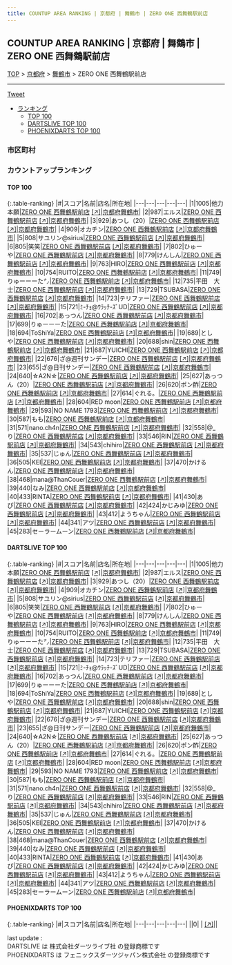 ```yaml
---
title: COUNTUP AREA RANKING | 京都府 | 舞鶴市 | ZERO ONE 西舞鶴駅前店
---
```

## COUNTUP AREA RANKING | 京都府 | 舞鶴市 | ZERO ONE 西舞鶴駅前店

[TOP](/darts/rank/) > [京都府](/darts/rank/京都府/) > [舞鶴市](/darts/rank/京都府/舞鶴市/) > ZERO ONE 西舞鶴駅前店

___

<a href="https://twitter.com/share?ref_src=twsrc%5Etfw" data-text="COUNTUP AREA RANKING | 京都府舞鶴市ZERO ONE 西舞鶴駅前店" class="twitter-share-button" data-hashtags="DARTSLIVE,PHOENIXDARTS,darts,ダーツ" data-show-count="false">Tweet</a>

* [ランキング](#カウントアップランキング)
    * [TOP 100](#top-100)
    * [DARTSLIVE TOP 100](#dartslive-top-100)
    * [PHOENIXDARTS TOP 100](#phoenixdarts-top-100)

### 市区町村

<ul>

</ul>

### カウントアップランキング

#### TOP 100



{:.table-ranking}
|#|スコア|名前|店名|所在地|
|---|---|---|---|---|
|1|1005|<span class="rank-name-dl">他力本願</span>|<a href="/darts/rank/shops/80065f41fc73934e0d9b047a20a7ba1e.html">ZERO ONE 西舞鶴駅前店</a> <a href="https://search.dartslive.com/jp/shop/80065f41fc73934e0d9b047a20a7ba1e">[↗]</a>|<a href="/darts/rank/京都府/舞鶴市">京都府舞鶴市</a>|
|2|987|<span class="rank-name-dl">エルス</span>|<a href="/darts/rank/shops/80065f41fc73934e0d9b047a20a7ba1e.html">ZERO ONE 西舞鶴駅前店</a> <a href="https://search.dartslive.com/jp/shop/80065f41fc73934e0d9b047a20a7ba1e">[↗]</a>|<a href="/darts/rank/京都府/舞鶴市">京都府舞鶴市</a>|
|3|929|<span class="rank-name-dl">あつし（20）</span>|<a href="/darts/rank/shops/80065f41fc73934e0d9b047a20a7ba1e.html">ZERO ONE 西舞鶴駅前店</a> <a href="https://search.dartslive.com/jp/shop/80065f41fc73934e0d9b047a20a7ba1e">[↗]</a>|<a href="/darts/rank/京都府/舞鶴市">京都府舞鶴市</a>|
|4|909|<span class="rank-name-dl">オカチン</span>|<a href="/darts/rank/shops/80065f41fc73934e0d9b047a20a7ba1e.html">ZERO ONE 西舞鶴駅前店</a> <a href="https://search.dartslive.com/jp/shop/80065f41fc73934e0d9b047a20a7ba1e">[↗]</a>|<a href="/darts/rank/京都府/舞鶴市">京都府舞鶴市</a>|
|5|808|<span class="rank-name-dl">サユリン@sirius</span>|<a href="/darts/rank/shops/80065f41fc73934e0d9b047a20a7ba1e.html">ZERO ONE 西舞鶴駅前店</a> <a href="https://search.dartslive.com/jp/shop/80065f41fc73934e0d9b047a20a7ba1e">[↗]</a>|<a href="/darts/rank/京都府/舞鶴市">京都府舞鶴市</a>|
|6|805|<span class="rank-name-dl">笑笑</span>|<a href="/darts/rank/shops/80065f41fc73934e0d9b047a20a7ba1e.html">ZERO ONE 西舞鶴駅前店</a> <a href="https://search.dartslive.com/jp/shop/80065f41fc73934e0d9b047a20a7ba1e">[↗]</a>|<a href="/darts/rank/京都府/舞鶴市">京都府舞鶴市</a>|
|7|802|<span class="rank-name-dl">ひゅーや</span>|<a href="/darts/rank/shops/80065f41fc73934e0d9b047a20a7ba1e.html">ZERO ONE 西舞鶴駅前店</a> <a href="https://search.dartslive.com/jp/shop/80065f41fc73934e0d9b047a20a7ba1e">[↗]</a>|<a href="/darts/rank/京都府/舞鶴市">京都府舞鶴市</a>|
|8|779|<span class="rank-name-dl">けんしん</span>|<a href="/darts/rank/shops/80065f41fc73934e0d9b047a20a7ba1e.html">ZERO ONE 西舞鶴駅前店</a> <a href="https://search.dartslive.com/jp/shop/80065f41fc73934e0d9b047a20a7ba1e">[↗]</a>|<a href="/darts/rank/京都府/舞鶴市">京都府舞鶴市</a>|
|9|763|<span class="rank-name-dl">HIRO</span>|<a href="/darts/rank/shops/80065f41fc73934e0d9b047a20a7ba1e.html">ZERO ONE 西舞鶴駅前店</a> <a href="https://search.dartslive.com/jp/shop/80065f41fc73934e0d9b047a20a7ba1e">[↗]</a>|<a href="/darts/rank/京都府/舞鶴市">京都府舞鶴市</a>|
|10|754|<span class="rank-name-dl">RUITO</span>|<a href="/darts/rank/shops/80065f41fc73934e0d9b047a20a7ba1e.html">ZERO ONE 西舞鶴駅前店</a> <a href="https://search.dartslive.com/jp/shop/80065f41fc73934e0d9b047a20a7ba1e">[↗]</a>|<a href="/darts/rank/京都府/舞鶴市">京都府舞鶴市</a>|
|11|749|<span class="rank-name-dl">りゅーーーた㌨</span>|<a href="/darts/rank/shops/80065f41fc73934e0d9b047a20a7ba1e.html">ZERO ONE 西舞鶴駅前店</a> <a href="https://search.dartslive.com/jp/shop/80065f41fc73934e0d9b047a20a7ba1e">[↗]</a>|<a href="/darts/rank/京都府/舞鶴市">京都府舞鶴市</a>|
|12|735|<span class="rank-name-dl">平田　大士</span>|<a href="/darts/rank/shops/80065f41fc73934e0d9b047a20a7ba1e.html">ZERO ONE 西舞鶴駅前店</a> <a href="https://search.dartslive.com/jp/shop/80065f41fc73934e0d9b047a20a7ba1e">[↗]</a>|<a href="/darts/rank/京都府/舞鶴市">京都府舞鶴市</a>|
|13|729|<span class="rank-name-dl">TSUBASA</span>|<a href="/darts/rank/shops/80065f41fc73934e0d9b047a20a7ba1e.html">ZERO ONE 西舞鶴駅前店</a> <a href="https://search.dartslive.com/jp/shop/80065f41fc73934e0d9b047a20a7ba1e">[↗]</a>|<a href="/darts/rank/京都府/舞鶴市">京都府舞鶴市</a>|
|14|723|<span class="rank-name-dl">テリファー</span>|<a href="/darts/rank/shops/80065f41fc73934e0d9b047a20a7ba1e.html">ZERO ONE 西舞鶴駅前店</a> <a href="https://search.dartslive.com/jp/shop/80065f41fc73934e0d9b047a20a7ba1e">[↗]</a>|<a href="/darts/rank/京都府/舞鶴市">京都府舞鶴市</a>|
|15|721|<span class="rank-name-dl">ﾐ-ﾁｮ@ｳﾗｯﾁ-ｽﾞUD</span>|<a href="/darts/rank/shops/80065f41fc73934e0d9b047a20a7ba1e.html">ZERO ONE 西舞鶴駅前店</a> <a href="https://search.dartslive.com/jp/shop/80065f41fc73934e0d9b047a20a7ba1e">[↗]</a>|<a href="/darts/rank/京都府/舞鶴市">京都府舞鶴市</a>|
|16|702|<span class="rank-name-dl">あっつん</span>|<a href="/darts/rank/shops/80065f41fc73934e0d9b047a20a7ba1e.html">ZERO ONE 西舞鶴駅前店</a> <a href="https://search.dartslive.com/jp/shop/80065f41fc73934e0d9b047a20a7ba1e">[↗]</a>|<a href="/darts/rank/京都府/舞鶴市">京都府舞鶴市</a>|
|17|699|<span class="rank-name-dl">りゅーーーた</span>|<a href="/darts/rank/shops/80065f41fc73934e0d9b047a20a7ba1e.html">ZERO ONE 西舞鶴駅前店</a> <a href="https://search.dartslive.com/jp/shop/80065f41fc73934e0d9b047a20a7ba1e">[↗]</a>|<a href="/darts/rank/京都府/舞鶴市">京都府舞鶴市</a>|
|18|694|<span class="rank-name-dl">ToShiYa</span>|<a href="/darts/rank/shops/80065f41fc73934e0d9b047a20a7ba1e.html">ZERO ONE 西舞鶴駅前店</a> <a href="https://search.dartslive.com/jp/shop/80065f41fc73934e0d9b047a20a7ba1e">[↗]</a>|<a href="/darts/rank/京都府/舞鶴市">京都府舞鶴市</a>|
|19|689|<span class="rank-name-dl">としや</span>|<a href="/darts/rank/shops/80065f41fc73934e0d9b047a20a7ba1e.html">ZERO ONE 西舞鶴駅前店</a> <a href="https://search.dartslive.com/jp/shop/80065f41fc73934e0d9b047a20a7ba1e">[↗]</a>|<a href="/darts/rank/京都府/舞鶴市">京都府舞鶴市</a>|
|20|688|<span class="rank-name-dl">shin</span>|<a href="/darts/rank/shops/80065f41fc73934e0d9b047a20a7ba1e.html">ZERO ONE 西舞鶴駅前店</a> <a href="https://search.dartslive.com/jp/shop/80065f41fc73934e0d9b047a20a7ba1e">[↗]</a>|<a href="/darts/rank/京都府/舞鶴市">京都府舞鶴市</a>|
|21|687|<span class="rank-name-dl">YUICHI</span>|<a href="/darts/rank/shops/80065f41fc73934e0d9b047a20a7ba1e.html">ZERO ONE 西舞鶴駅前店</a> <a href="https://search.dartslive.com/jp/shop/80065f41fc73934e0d9b047a20a7ba1e">[↗]</a>|<a href="/darts/rank/京都府/舞鶴市">京都府舞鶴市</a>|
|22|676|<span class="rank-name-dl">ざ@週刊サンデー</span>|<a href="/darts/rank/shops/80065f41fc73934e0d9b047a20a7ba1e.html">ZERO ONE 西舞鶴駅前店</a> <a href="https://search.dartslive.com/jp/shop/80065f41fc73934e0d9b047a20a7ba1e">[↗]</a>|<a href="/darts/rank/京都府/舞鶴市">京都府舞鶴市</a>|
|23|655|<span class="rank-name-dl">ざ@日刊サンデー</span>|<a href="/darts/rank/shops/80065f41fc73934e0d9b047a20a7ba1e.html">ZERO ONE 西舞鶴駅前店</a> <a href="https://search.dartslive.com/jp/shop/80065f41fc73934e0d9b047a20a7ba1e">[↗]</a>|<a href="/darts/rank/京都府/舞鶴市">京都府舞鶴市</a>|
|24|640|<span class="rank-name-dl">☆A2N☆</span>|<a href="/darts/rank/shops/80065f41fc73934e0d9b047a20a7ba1e.html">ZERO ONE 西舞鶴駅前店</a> <a href="https://search.dartslive.com/jp/shop/80065f41fc73934e0d9b047a20a7ba1e">[↗]</a>|<a href="/darts/rank/京都府/舞鶴市">京都府舞鶴市</a>|
|25|627|<span class="rank-name-dl">あっつん（20）</span>|<a href="/darts/rank/shops/80065f41fc73934e0d9b047a20a7ba1e.html">ZERO ONE 西舞鶴駅前店</a> <a href="https://search.dartslive.com/jp/shop/80065f41fc73934e0d9b047a20a7ba1e">[↗]</a>|<a href="/darts/rank/京都府/舞鶴市">京都府舞鶴市</a>|
|26|620|<span class="rank-name-dl">ポン酢</span>|<a href="/darts/rank/shops/80065f41fc73934e0d9b047a20a7ba1e.html">ZERO ONE 西舞鶴駅前店</a> <a href="https://search.dartslive.com/jp/shop/80065f41fc73934e0d9b047a20a7ba1e">[↗]</a>|<a href="/darts/rank/京都府/舞鶴市">京都府舞鶴市</a>|
|27|614|<span class="rank-name-dl">ぐれる。</span>|<a href="/darts/rank/shops/80065f41fc73934e0d9b047a20a7ba1e.html">ZERO ONE 西舞鶴駅前店</a> <a href="https://search.dartslive.com/jp/shop/80065f41fc73934e0d9b047a20a7ba1e">[↗]</a>|<a href="/darts/rank/京都府/舞鶴市">京都府舞鶴市</a>|
|28|604|<span class="rank-name-dl">RED moon</span>|<a href="/darts/rank/shops/80065f41fc73934e0d9b047a20a7ba1e.html">ZERO ONE 西舞鶴駅前店</a> <a href="https://search.dartslive.com/jp/shop/80065f41fc73934e0d9b047a20a7ba1e">[↗]</a>|<a href="/darts/rank/京都府/舞鶴市">京都府舞鶴市</a>|
|29|593|<span class="rank-name-dl">NO NAME 1793</span>|<a href="/darts/rank/shops/80065f41fc73934e0d9b047a20a7ba1e.html">ZERO ONE 西舞鶴駅前店</a> <a href="https://search.dartslive.com/jp/shop/80065f41fc73934e0d9b047a20a7ba1e">[↗]</a>|<a href="/darts/rank/京都府/舞鶴市">京都府舞鶴市</a>|
|30|587|<span class="rank-name-dl">もも</span>|<a href="/darts/rank/shops/80065f41fc73934e0d9b047a20a7ba1e.html">ZERO ONE 西舞鶴駅前店</a> <a href="https://search.dartslive.com/jp/shop/80065f41fc73934e0d9b047a20a7ba1e">[↗]</a>|<a href="/darts/rank/京都府/舞鶴市">京都府舞鶴市</a>|
|31|571|<span class="rank-name-dl">nano.ch4n</span>|<a href="/darts/rank/shops/80065f41fc73934e0d9b047a20a7ba1e.html">ZERO ONE 西舞鶴駅前店</a> <a href="https://search.dartslive.com/jp/shop/80065f41fc73934e0d9b047a20a7ba1e">[↗]</a>|<a href="/darts/rank/京都府/舞鶴市">京都府舞鶴市</a>|
|32|558|<span class="rank-name-dl">@_り</span>|<a href="/darts/rank/shops/80065f41fc73934e0d9b047a20a7ba1e.html">ZERO ONE 西舞鶴駅前店</a> <a href="https://search.dartslive.com/jp/shop/80065f41fc73934e0d9b047a20a7ba1e">[↗]</a>|<a href="/darts/rank/京都府/舞鶴市">京都府舞鶴市</a>|
|33|546|<span class="rank-name-dl">RIN</span>|<a href="/darts/rank/shops/80065f41fc73934e0d9b047a20a7ba1e.html">ZERO ONE 西舞鶴駅前店</a> <a href="https://search.dartslive.com/jp/shop/80065f41fc73934e0d9b047a20a7ba1e">[↗]</a>|<a href="/darts/rank/京都府/舞鶴市">京都府舞鶴市</a>|
|34|543|<span class="rank-name-dl">chihiro</span>|<a href="/darts/rank/shops/80065f41fc73934e0d9b047a20a7ba1e.html">ZERO ONE 西舞鶴駅前店</a> <a href="https://search.dartslive.com/jp/shop/80065f41fc73934e0d9b047a20a7ba1e">[↗]</a>|<a href="/darts/rank/京都府/舞鶴市">京都府舞鶴市</a>|
|35|537|<span class="rank-name-dl">じゅん</span>|<a href="/darts/rank/shops/80065f41fc73934e0d9b047a20a7ba1e.html">ZERO ONE 西舞鶴駅前店</a> <a href="https://search.dartslive.com/jp/shop/80065f41fc73934e0d9b047a20a7ba1e">[↗]</a>|<a href="/darts/rank/京都府/舞鶴市">京都府舞鶴市</a>|
|36|505|<span class="rank-name-dl">KEI</span>|<a href="/darts/rank/shops/80065f41fc73934e0d9b047a20a7ba1e.html">ZERO ONE 西舞鶴駅前店</a> <a href="https://search.dartslive.com/jp/shop/80065f41fc73934e0d9b047a20a7ba1e">[↗]</a>|<a href="/darts/rank/京都府/舞鶴市">京都府舞鶴市</a>|
|37|470|<span class="rank-name-dl">かけるん</span>|<a href="/darts/rank/shops/80065f41fc73934e0d9b047a20a7ba1e.html">ZERO ONE 西舞鶴駅前店</a> <a href="https://search.dartslive.com/jp/shop/80065f41fc73934e0d9b047a20a7ba1e">[↗]</a>|<a href="/darts/rank/京都府/舞鶴市">京都府舞鶴市</a>|
|38|468|<span class="rank-name-dl">mana@ThanCouer</span>|<a href="/darts/rank/shops/80065f41fc73934e0d9b047a20a7ba1e.html">ZERO ONE 西舞鶴駅前店</a> <a href="https://search.dartslive.com/jp/shop/80065f41fc73934e0d9b047a20a7ba1e">[↗]</a>|<a href="/darts/rank/京都府/舞鶴市">京都府舞鶴市</a>|
|39|440|<span class="rank-name-dl">なみ</span>|<a href="/darts/rank/shops/80065f41fc73934e0d9b047a20a7ba1e.html">ZERO ONE 西舞鶴駅前店</a> <a href="https://search.dartslive.com/jp/shop/80065f41fc73934e0d9b047a20a7ba1e">[↗]</a>|<a href="/darts/rank/京都府/舞鶴市">京都府舞鶴市</a>|
|40|433|<span class="rank-name-dl">RINTA</span>|<a href="/darts/rank/shops/80065f41fc73934e0d9b047a20a7ba1e.html">ZERO ONE 西舞鶴駅前店</a> <a href="https://search.dartslive.com/jp/shop/80065f41fc73934e0d9b047a20a7ba1e">[↗]</a>|<a href="/darts/rank/京都府/舞鶴市">京都府舞鶴市</a>|
|41|430|<span class="rank-name-dl">あぴ</span>|<a href="/darts/rank/shops/80065f41fc73934e0d9b047a20a7ba1e.html">ZERO ONE 西舞鶴駅前店</a> <a href="https://search.dartslive.com/jp/shop/80065f41fc73934e0d9b047a20a7ba1e">[↗]</a>|<a href="/darts/rank/京都府/舞鶴市">京都府舞鶴市</a>|
|42|424|<span class="rank-name-dl">かじみゆ</span>|<a href="/darts/rank/shops/80065f41fc73934e0d9b047a20a7ba1e.html">ZERO ONE 西舞鶴駅前店</a> <a href="https://search.dartslive.com/jp/shop/80065f41fc73934e0d9b047a20a7ba1e">[↗]</a>|<a href="/darts/rank/京都府/舞鶴市">京都府舞鶴市</a>|
|43|412|<span class="rank-name-dl">ようちゃん</span>|<a href="/darts/rank/shops/80065f41fc73934e0d9b047a20a7ba1e.html">ZERO ONE 西舞鶴駅前店</a> <a href="https://search.dartslive.com/jp/shop/80065f41fc73934e0d9b047a20a7ba1e">[↗]</a>|<a href="/darts/rank/京都府/舞鶴市">京都府舞鶴市</a>|
|44|341|<span class="rank-name-dl">アツ</span>|<a href="/darts/rank/shops/80065f41fc73934e0d9b047a20a7ba1e.html">ZERO ONE 西舞鶴駅前店</a> <a href="https://search.dartslive.com/jp/shop/80065f41fc73934e0d9b047a20a7ba1e">[↗]</a>|<a href="/darts/rank/京都府/舞鶴市">京都府舞鶴市</a>|
|45|283|<span class="rank-name-dl">セーラームーン</span>|<a href="/darts/rank/shops/80065f41fc73934e0d9b047a20a7ba1e.html">ZERO ONE 西舞鶴駅前店</a> <a href="https://search.dartslive.com/jp/shop/80065f41fc73934e0d9b047a20a7ba1e">[↗]</a>|<a href="/darts/rank/京都府/舞鶴市">京都府舞鶴市</a>|


#### DARTSLIVE TOP 100



{:.table-ranking}
|#|スコア|名前|店名|所在地|
|---|---|---|---|---|
|1|1005|<span class="rank-name-dl">他力本願</span>|<a href="/darts/rank/shops/80065f41fc73934e0d9b047a20a7ba1e.html">ZERO ONE 西舞鶴駅前店</a> <a href="https://search.dartslive.com/jp/shop/80065f41fc73934e0d9b047a20a7ba1e">[↗]</a>|<a href="/darts/rank/京都府/舞鶴市">京都府舞鶴市</a>|
|2|987|<span class="rank-name-dl">エルス</span>|<a href="/darts/rank/shops/80065f41fc73934e0d9b047a20a7ba1e.html">ZERO ONE 西舞鶴駅前店</a> <a href="https://search.dartslive.com/jp/shop/80065f41fc73934e0d9b047a20a7ba1e">[↗]</a>|<a href="/darts/rank/京都府/舞鶴市">京都府舞鶴市</a>|
|3|929|<span class="rank-name-dl">あつし（20）</span>|<a href="/darts/rank/shops/80065f41fc73934e0d9b047a20a7ba1e.html">ZERO ONE 西舞鶴駅前店</a> <a href="https://search.dartslive.com/jp/shop/80065f41fc73934e0d9b047a20a7ba1e">[↗]</a>|<a href="/darts/rank/京都府/舞鶴市">京都府舞鶴市</a>|
|4|909|<span class="rank-name-dl">オカチン</span>|<a href="/darts/rank/shops/80065f41fc73934e0d9b047a20a7ba1e.html">ZERO ONE 西舞鶴駅前店</a> <a href="https://search.dartslive.com/jp/shop/80065f41fc73934e0d9b047a20a7ba1e">[↗]</a>|<a href="/darts/rank/京都府/舞鶴市">京都府舞鶴市</a>|
|5|808|<span class="rank-name-dl">サユリン@sirius</span>|<a href="/darts/rank/shops/80065f41fc73934e0d9b047a20a7ba1e.html">ZERO ONE 西舞鶴駅前店</a> <a href="https://search.dartslive.com/jp/shop/80065f41fc73934e0d9b047a20a7ba1e">[↗]</a>|<a href="/darts/rank/京都府/舞鶴市">京都府舞鶴市</a>|
|6|805|<span class="rank-name-dl">笑笑</span>|<a href="/darts/rank/shops/80065f41fc73934e0d9b047a20a7ba1e.html">ZERO ONE 西舞鶴駅前店</a> <a href="https://search.dartslive.com/jp/shop/80065f41fc73934e0d9b047a20a7ba1e">[↗]</a>|<a href="/darts/rank/京都府/舞鶴市">京都府舞鶴市</a>|
|7|802|<span class="rank-name-dl">ひゅーや</span>|<a href="/darts/rank/shops/80065f41fc73934e0d9b047a20a7ba1e.html">ZERO ONE 西舞鶴駅前店</a> <a href="https://search.dartslive.com/jp/shop/80065f41fc73934e0d9b047a20a7ba1e">[↗]</a>|<a href="/darts/rank/京都府/舞鶴市">京都府舞鶴市</a>|
|8|779|<span class="rank-name-dl">けんしん</span>|<a href="/darts/rank/shops/80065f41fc73934e0d9b047a20a7ba1e.html">ZERO ONE 西舞鶴駅前店</a> <a href="https://search.dartslive.com/jp/shop/80065f41fc73934e0d9b047a20a7ba1e">[↗]</a>|<a href="/darts/rank/京都府/舞鶴市">京都府舞鶴市</a>|
|9|763|<span class="rank-name-dl">HIRO</span>|<a href="/darts/rank/shops/80065f41fc73934e0d9b047a20a7ba1e.html">ZERO ONE 西舞鶴駅前店</a> <a href="https://search.dartslive.com/jp/shop/80065f41fc73934e0d9b047a20a7ba1e">[↗]</a>|<a href="/darts/rank/京都府/舞鶴市">京都府舞鶴市</a>|
|10|754|<span class="rank-name-dl">RUITO</span>|<a href="/darts/rank/shops/80065f41fc73934e0d9b047a20a7ba1e.html">ZERO ONE 西舞鶴駅前店</a> <a href="https://search.dartslive.com/jp/shop/80065f41fc73934e0d9b047a20a7ba1e">[↗]</a>|<a href="/darts/rank/京都府/舞鶴市">京都府舞鶴市</a>|
|11|749|<span class="rank-name-dl">りゅーーーた㌨</span>|<a href="/darts/rank/shops/80065f41fc73934e0d9b047a20a7ba1e.html">ZERO ONE 西舞鶴駅前店</a> <a href="https://search.dartslive.com/jp/shop/80065f41fc73934e0d9b047a20a7ba1e">[↗]</a>|<a href="/darts/rank/京都府/舞鶴市">京都府舞鶴市</a>|
|12|735|<span class="rank-name-dl">平田　大士</span>|<a href="/darts/rank/shops/80065f41fc73934e0d9b047a20a7ba1e.html">ZERO ONE 西舞鶴駅前店</a> <a href="https://search.dartslive.com/jp/shop/80065f41fc73934e0d9b047a20a7ba1e">[↗]</a>|<a href="/darts/rank/京都府/舞鶴市">京都府舞鶴市</a>|
|13|729|<span class="rank-name-dl">TSUBASA</span>|<a href="/darts/rank/shops/80065f41fc73934e0d9b047a20a7ba1e.html">ZERO ONE 西舞鶴駅前店</a> <a href="https://search.dartslive.com/jp/shop/80065f41fc73934e0d9b047a20a7ba1e">[↗]</a>|<a href="/darts/rank/京都府/舞鶴市">京都府舞鶴市</a>|
|14|723|<span class="rank-name-dl">テリファー</span>|<a href="/darts/rank/shops/80065f41fc73934e0d9b047a20a7ba1e.html">ZERO ONE 西舞鶴駅前店</a> <a href="https://search.dartslive.com/jp/shop/80065f41fc73934e0d9b047a20a7ba1e">[↗]</a>|<a href="/darts/rank/京都府/舞鶴市">京都府舞鶴市</a>|
|15|721|<span class="rank-name-dl">ﾐ-ﾁｮ@ｳﾗｯﾁ-ｽﾞUD</span>|<a href="/darts/rank/shops/80065f41fc73934e0d9b047a20a7ba1e.html">ZERO ONE 西舞鶴駅前店</a> <a href="https://search.dartslive.com/jp/shop/80065f41fc73934e0d9b047a20a7ba1e">[↗]</a>|<a href="/darts/rank/京都府/舞鶴市">京都府舞鶴市</a>|
|16|702|<span class="rank-name-dl">あっつん</span>|<a href="/darts/rank/shops/80065f41fc73934e0d9b047a20a7ba1e.html">ZERO ONE 西舞鶴駅前店</a> <a href="https://search.dartslive.com/jp/shop/80065f41fc73934e0d9b047a20a7ba1e">[↗]</a>|<a href="/darts/rank/京都府/舞鶴市">京都府舞鶴市</a>|
|17|699|<span class="rank-name-dl">りゅーーーた</span>|<a href="/darts/rank/shops/80065f41fc73934e0d9b047a20a7ba1e.html">ZERO ONE 西舞鶴駅前店</a> <a href="https://search.dartslive.com/jp/shop/80065f41fc73934e0d9b047a20a7ba1e">[↗]</a>|<a href="/darts/rank/京都府/舞鶴市">京都府舞鶴市</a>|
|18|694|<span class="rank-name-dl">ToShiYa</span>|<a href="/darts/rank/shops/80065f41fc73934e0d9b047a20a7ba1e.html">ZERO ONE 西舞鶴駅前店</a> <a href="https://search.dartslive.com/jp/shop/80065f41fc73934e0d9b047a20a7ba1e">[↗]</a>|<a href="/darts/rank/京都府/舞鶴市">京都府舞鶴市</a>|
|19|689|<span class="rank-name-dl">としや</span>|<a href="/darts/rank/shops/80065f41fc73934e0d9b047a20a7ba1e.html">ZERO ONE 西舞鶴駅前店</a> <a href="https://search.dartslive.com/jp/shop/80065f41fc73934e0d9b047a20a7ba1e">[↗]</a>|<a href="/darts/rank/京都府/舞鶴市">京都府舞鶴市</a>|
|20|688|<span class="rank-name-dl">shin</span>|<a href="/darts/rank/shops/80065f41fc73934e0d9b047a20a7ba1e.html">ZERO ONE 西舞鶴駅前店</a> <a href="https://search.dartslive.com/jp/shop/80065f41fc73934e0d9b047a20a7ba1e">[↗]</a>|<a href="/darts/rank/京都府/舞鶴市">京都府舞鶴市</a>|
|21|687|<span class="rank-name-dl">YUICHI</span>|<a href="/darts/rank/shops/80065f41fc73934e0d9b047a20a7ba1e.html">ZERO ONE 西舞鶴駅前店</a> <a href="https://search.dartslive.com/jp/shop/80065f41fc73934e0d9b047a20a7ba1e">[↗]</a>|<a href="/darts/rank/京都府/舞鶴市">京都府舞鶴市</a>|
|22|676|<span class="rank-name-dl">ざ@週刊サンデー</span>|<a href="/darts/rank/shops/80065f41fc73934e0d9b047a20a7ba1e.html">ZERO ONE 西舞鶴駅前店</a> <a href="https://search.dartslive.com/jp/shop/80065f41fc73934e0d9b047a20a7ba1e">[↗]</a>|<a href="/darts/rank/京都府/舞鶴市">京都府舞鶴市</a>|
|23|655|<span class="rank-name-dl">ざ@日刊サンデー</span>|<a href="/darts/rank/shops/80065f41fc73934e0d9b047a20a7ba1e.html">ZERO ONE 西舞鶴駅前店</a> <a href="https://search.dartslive.com/jp/shop/80065f41fc73934e0d9b047a20a7ba1e">[↗]</a>|<a href="/darts/rank/京都府/舞鶴市">京都府舞鶴市</a>|
|24|640|<span class="rank-name-dl">☆A2N☆</span>|<a href="/darts/rank/shops/80065f41fc73934e0d9b047a20a7ba1e.html">ZERO ONE 西舞鶴駅前店</a> <a href="https://search.dartslive.com/jp/shop/80065f41fc73934e0d9b047a20a7ba1e">[↗]</a>|<a href="/darts/rank/京都府/舞鶴市">京都府舞鶴市</a>|
|25|627|<span class="rank-name-dl">あっつん（20）</span>|<a href="/darts/rank/shops/80065f41fc73934e0d9b047a20a7ba1e.html">ZERO ONE 西舞鶴駅前店</a> <a href="https://search.dartslive.com/jp/shop/80065f41fc73934e0d9b047a20a7ba1e">[↗]</a>|<a href="/darts/rank/京都府/舞鶴市">京都府舞鶴市</a>|
|26|620|<span class="rank-name-dl">ポン酢</span>|<a href="/darts/rank/shops/80065f41fc73934e0d9b047a20a7ba1e.html">ZERO ONE 西舞鶴駅前店</a> <a href="https://search.dartslive.com/jp/shop/80065f41fc73934e0d9b047a20a7ba1e">[↗]</a>|<a href="/darts/rank/京都府/舞鶴市">京都府舞鶴市</a>|
|27|614|<span class="rank-name-dl">ぐれる。</span>|<a href="/darts/rank/shops/80065f41fc73934e0d9b047a20a7ba1e.html">ZERO ONE 西舞鶴駅前店</a> <a href="https://search.dartslive.com/jp/shop/80065f41fc73934e0d9b047a20a7ba1e">[↗]</a>|<a href="/darts/rank/京都府/舞鶴市">京都府舞鶴市</a>|
|28|604|<span class="rank-name-dl">RED moon</span>|<a href="/darts/rank/shops/80065f41fc73934e0d9b047a20a7ba1e.html">ZERO ONE 西舞鶴駅前店</a> <a href="https://search.dartslive.com/jp/shop/80065f41fc73934e0d9b047a20a7ba1e">[↗]</a>|<a href="/darts/rank/京都府/舞鶴市">京都府舞鶴市</a>|
|29|593|<span class="rank-name-dl">NO NAME 1793</span>|<a href="/darts/rank/shops/80065f41fc73934e0d9b047a20a7ba1e.html">ZERO ONE 西舞鶴駅前店</a> <a href="https://search.dartslive.com/jp/shop/80065f41fc73934e0d9b047a20a7ba1e">[↗]</a>|<a href="/darts/rank/京都府/舞鶴市">京都府舞鶴市</a>|
|30|587|<span class="rank-name-dl">もも</span>|<a href="/darts/rank/shops/80065f41fc73934e0d9b047a20a7ba1e.html">ZERO ONE 西舞鶴駅前店</a> <a href="https://search.dartslive.com/jp/shop/80065f41fc73934e0d9b047a20a7ba1e">[↗]</a>|<a href="/darts/rank/京都府/舞鶴市">京都府舞鶴市</a>|
|31|571|<span class="rank-name-dl">nano.ch4n</span>|<a href="/darts/rank/shops/80065f41fc73934e0d9b047a20a7ba1e.html">ZERO ONE 西舞鶴駅前店</a> <a href="https://search.dartslive.com/jp/shop/80065f41fc73934e0d9b047a20a7ba1e">[↗]</a>|<a href="/darts/rank/京都府/舞鶴市">京都府舞鶴市</a>|
|32|558|<span class="rank-name-dl">@_り</span>|<a href="/darts/rank/shops/80065f41fc73934e0d9b047a20a7ba1e.html">ZERO ONE 西舞鶴駅前店</a> <a href="https://search.dartslive.com/jp/shop/80065f41fc73934e0d9b047a20a7ba1e">[↗]</a>|<a href="/darts/rank/京都府/舞鶴市">京都府舞鶴市</a>|
|33|546|<span class="rank-name-dl">RIN</span>|<a href="/darts/rank/shops/80065f41fc73934e0d9b047a20a7ba1e.html">ZERO ONE 西舞鶴駅前店</a> <a href="https://search.dartslive.com/jp/shop/80065f41fc73934e0d9b047a20a7ba1e">[↗]</a>|<a href="/darts/rank/京都府/舞鶴市">京都府舞鶴市</a>|
|34|543|<span class="rank-name-dl">chihiro</span>|<a href="/darts/rank/shops/80065f41fc73934e0d9b047a20a7ba1e.html">ZERO ONE 西舞鶴駅前店</a> <a href="https://search.dartslive.com/jp/shop/80065f41fc73934e0d9b047a20a7ba1e">[↗]</a>|<a href="/darts/rank/京都府/舞鶴市">京都府舞鶴市</a>|
|35|537|<span class="rank-name-dl">じゅん</span>|<a href="/darts/rank/shops/80065f41fc73934e0d9b047a20a7ba1e.html">ZERO ONE 西舞鶴駅前店</a> <a href="https://search.dartslive.com/jp/shop/80065f41fc73934e0d9b047a20a7ba1e">[↗]</a>|<a href="/darts/rank/京都府/舞鶴市">京都府舞鶴市</a>|
|36|505|<span class="rank-name-dl">KEI</span>|<a href="/darts/rank/shops/80065f41fc73934e0d9b047a20a7ba1e.html">ZERO ONE 西舞鶴駅前店</a> <a href="https://search.dartslive.com/jp/shop/80065f41fc73934e0d9b047a20a7ba1e">[↗]</a>|<a href="/darts/rank/京都府/舞鶴市">京都府舞鶴市</a>|
|37|470|<span class="rank-name-dl">かけるん</span>|<a href="/darts/rank/shops/80065f41fc73934e0d9b047a20a7ba1e.html">ZERO ONE 西舞鶴駅前店</a> <a href="https://search.dartslive.com/jp/shop/80065f41fc73934e0d9b047a20a7ba1e">[↗]</a>|<a href="/darts/rank/京都府/舞鶴市">京都府舞鶴市</a>|
|38|468|<span class="rank-name-dl">mana@ThanCouer</span>|<a href="/darts/rank/shops/80065f41fc73934e0d9b047a20a7ba1e.html">ZERO ONE 西舞鶴駅前店</a> <a href="https://search.dartslive.com/jp/shop/80065f41fc73934e0d9b047a20a7ba1e">[↗]</a>|<a href="/darts/rank/京都府/舞鶴市">京都府舞鶴市</a>|
|39|440|<span class="rank-name-dl">なみ</span>|<a href="/darts/rank/shops/80065f41fc73934e0d9b047a20a7ba1e.html">ZERO ONE 西舞鶴駅前店</a> <a href="https://search.dartslive.com/jp/shop/80065f41fc73934e0d9b047a20a7ba1e">[↗]</a>|<a href="/darts/rank/京都府/舞鶴市">京都府舞鶴市</a>|
|40|433|<span class="rank-name-dl">RINTA</span>|<a href="/darts/rank/shops/80065f41fc73934e0d9b047a20a7ba1e.html">ZERO ONE 西舞鶴駅前店</a> <a href="https://search.dartslive.com/jp/shop/80065f41fc73934e0d9b047a20a7ba1e">[↗]</a>|<a href="/darts/rank/京都府/舞鶴市">京都府舞鶴市</a>|
|41|430|<span class="rank-name-dl">あぴ</span>|<a href="/darts/rank/shops/80065f41fc73934e0d9b047a20a7ba1e.html">ZERO ONE 西舞鶴駅前店</a> <a href="https://search.dartslive.com/jp/shop/80065f41fc73934e0d9b047a20a7ba1e">[↗]</a>|<a href="/darts/rank/京都府/舞鶴市">京都府舞鶴市</a>|
|42|424|<span class="rank-name-dl">かじみゆ</span>|<a href="/darts/rank/shops/80065f41fc73934e0d9b047a20a7ba1e.html">ZERO ONE 西舞鶴駅前店</a> <a href="https://search.dartslive.com/jp/shop/80065f41fc73934e0d9b047a20a7ba1e">[↗]</a>|<a href="/darts/rank/京都府/舞鶴市">京都府舞鶴市</a>|
|43|412|<span class="rank-name-dl">ようちゃん</span>|<a href="/darts/rank/shops/80065f41fc73934e0d9b047a20a7ba1e.html">ZERO ONE 西舞鶴駅前店</a> <a href="https://search.dartslive.com/jp/shop/80065f41fc73934e0d9b047a20a7ba1e">[↗]</a>|<a href="/darts/rank/京都府/舞鶴市">京都府舞鶴市</a>|
|44|341|<span class="rank-name-dl">アツ</span>|<a href="/darts/rank/shops/80065f41fc73934e0d9b047a20a7ba1e.html">ZERO ONE 西舞鶴駅前店</a> <a href="https://search.dartslive.com/jp/shop/80065f41fc73934e0d9b047a20a7ba1e">[↗]</a>|<a href="/darts/rank/京都府/舞鶴市">京都府舞鶴市</a>|
|45|283|<span class="rank-name-dl">セーラームーン</span>|<a href="/darts/rank/shops/80065f41fc73934e0d9b047a20a7ba1e.html">ZERO ONE 西舞鶴駅前店</a> <a href="https://search.dartslive.com/jp/shop/80065f41fc73934e0d9b047a20a7ba1e">[↗]</a>|<a href="/darts/rank/京都府/舞鶴市">京都府舞鶴市</a>|


#### PHOENIXDARTS TOP 100



{:.table-ranking}
|#|スコア|名前|店名|所在地|
|---|---|---|---|---|
||0|<span class="rank-name-dl"> </span>|<a href="/darts/rank/shops/.html"></a> <a href="">[↗]</a>|<a href="/darts/rank//"></a>|


<div class="footer border-top border-gray-light mt-5 pt-3 text-right text-gray">
    last update : <span style="font-weight: italic" id="foot_last_modified"></span><br />
    DARTSLIVE は 株式会社ダーツライブ社 の登録商標です<br />
    PHOENIXDARTS は フェニックスダーツジャパン株式会社 の登録商標です<br />
</div>

<script src="https://cdnjs.cloudflare.com/ajax/libs/jquery.tablesorter/2.31.3/js/jquery.tablesorter.min.js" integrity="sha512-qzgd5cYSZcosqpzpn7zF2ZId8f/8CHmFKZ8j7mU4OUXTNRd5g+ZHBPsgKEwoqxCtdQvExE5LprwwPAgoicguNg==" crossorigin="anonymous" referrerpolicy="no-referrer"></script>
<link rel="stylesheet" href="https://cdnjs.cloudflare.com/ajax/libs/jquery.tablesorter/2.31.3/css/theme.default.min.css" integrity="sha512-wghhOJkjQX0Lh3NSWvNKeZ0ZpNn+SPVXX1Qyc9OCaogADktxrBiBdKGDoqVUOyhStvMBmJQ8ZdMHiR3wuEq8+w==" crossorigin="anonymous" referrerpolicy="no-referrer" />
<script>
$(function() {
    $(".table-ranking").tablesorter({sortList:[[0, 0]]});
    $("#foot_last_modified").text(formatDate(new Date(document.lastModified), 'yyyy-MM-dd HH:mm:ss'));
});
</script>

<script async src="https://platform.twitter.com/widgets.js" charset="utf-8"></script>